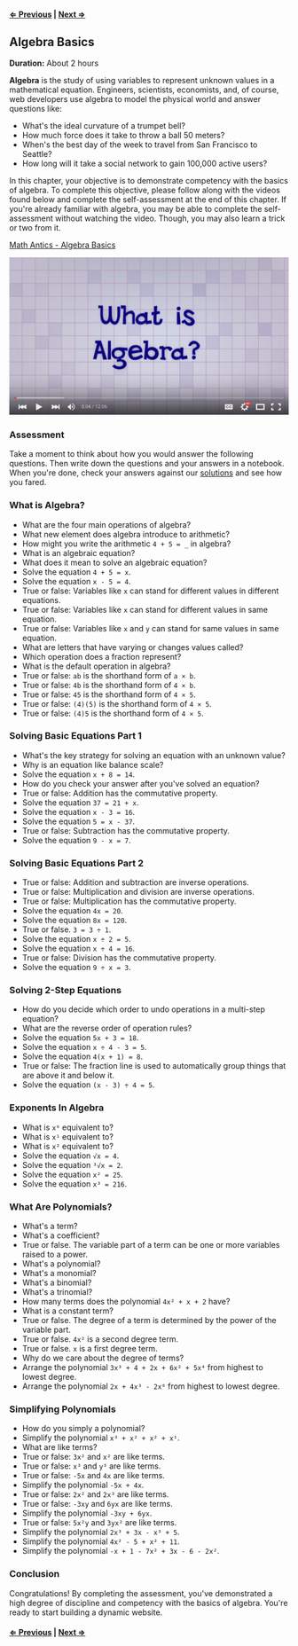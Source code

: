 #### [⇐ Previous](html_css.md) | [Next ⇒](javascript.md)

## Algebra Basics

**Duration:** About 2 hours

**Algebra** is the study of using variables to represent unknown values in a mathematical equation. Engineers, scientists, economists, and, of course, web developers use algebra to model the physical world and answer questions like:

- What's the ideal curvature of a trumpet bell?
- How much force does it take to throw a ball 50 meters?
- When's the best day of the week to travel from San Francisco to Seattle?
- How long will it take a social network to gain 100,000 active users?

In this chapter, your objective is to demonstrate competency with the basics of algebra. To complete this objective, please follow along with the videos found below and complete the self-assessment at the end of this chapter. If you're already familiar with algebra, you may be able to complete the self-assessment without watching the video. Though, you may also learn a trick or two from it.

[Math Antics - Algebra Basics][math-antics]

[![](images/algebra.png)][math-antics]

### Assessment

Take a moment to think about how you would answer the following questions. Then write down the questions and your answers in a notebook. When you're done, check your answers against our [solutions](solutions/algebra.md) and see how you fared.

### What is Algebra?

- What are the four main operations of algebra?
- What new element does algebra introduce to arithmetic?
- How might you write the arithmetic `4 + 5 = _` in algebra?
- What is an algebraic equation?
- What does it mean to solve an algebraic equation?
- Solve the equation `4 + 5 = x`.
- Solve the equation `x - 5 = 4`.
- True or false: Variables like `x` can stand for different values in different equations.
- True or false: Variables like `x` can stand for different values in same equation.
- True or false: Variables like `x` and `y` can stand for same values in same equation.
- What are letters that have varying or changes values called?
- Which operation does a fraction represent?
- What is the default operation in algebra?
- True or false: `ab` is the shorthand form of `a × b`.
- True or false: `4b` is the shorthand form of `4 × b`.
- True or false: `45` is the shorthand form of `4 × 5`.
- True or false: `(4)(5)` is the shorthand form of `4 × 5`.
- True or false: `(4)5` is the shorthand form of `4 × 5`.

### Solving Basic Equations Part 1

- What's the key strategy for solving an equation with an unknown value?
- Why is an equation like balance scale?
- Solve the equation `x + 8 = 14`.
- How do you check your answer after you've solved an equation?
- True or false: Addition has the commutative property.
- Solve the equation `37 = 21 + x`.
- Solve the equation `x - 3 = 16`.
- Solve the equation `5 = x - 37`.
- True or false: Subtraction has the commutative property.
- Solve the equation `9 - x = 7`.

### Solving Basic Equations Part 2

- True or false: Addition and subtraction are inverse operations.
- True or false: Multiplication and division are inverse operations.
- True or false: Multiplication has the commutative property.
- Solve the equation `4x = 20`.
- Solve the equation `8x = 120`.
- True or false. `3 = 3 ÷ 1`.
- Solve the equation `x ÷ 2 = 5`.
- Solve the equation `x ÷ 4 = 16`.
- True or false: Division has the commutative property.
- Solve the equation `9 ÷ x = 3`.

### Solving 2-Step Equations

- How do you decide which order to undo operations in a multi-step equation?
- What are the reverse order of operation rules?
- Solve the equation `5x + 3 = 18`.
- Solve the equation `x ÷ 4 - 3 = 5`.
- Solve the equation `4(x + 1) = 8`.
- True or false: The fraction line is used to automatically group things that are above it and below it.
- Solve the equation `(x - 3) ÷ 4 = 5`.

### Exponents In Algebra

- What is `x⁰` equivalent to?
- What is `x¹` equivalent to?
- What is `x²` equivalent to?
- Solve the equation `√x = 4`.
- Solve the equation `³√x = 2`.
- Solve the equation `x² = 25`.
- Solve the equation `x³ = 216`.

### What Are Polynomials?

- What's a term?
- What's a coefficient?
- True or false. The variable part of a term can be one or more variables raised to a power.
- What's a polynomial?
- What's a monomial?
- What's a binomial?
- What's a trinomial?
- How many terms does the polynomial `4x² + x + 2` have?
- What is a constant term?
- True or false. The degree of a term is determined by the power of the variable part.
- True or false. `4x²` is a second degree term.
- True or false. `x` is a first degree term.
- Why do we care about the degree of terms?
- Arrange the polynomial `3x³ + 4 + 2x + 6x² + 5x⁴` from highest to lowest degree.
- Arrange the polynomial `2x + 4x³ - 2x⁶` from highest to lowest degree.

### Simplifying Polynomials

- How do you simply a polynomial?
- Simplify the polynomial `x³ + x² + x² + x¹`.
- What are like terms?
- True or false: `3x²` and `x²` are like terms.
- True or false: `x³` and `y³` are like terms.
- True or false: `-5x` and `4x` are like terms.
- Simplify the polynomial `-5x + 4x`.
- True or false: `2x²` and `2x³` are like terms.
- True or false: `-3xy` and `6yx` are like terms.
- Simplify the polynomial `-3xy + 6yx`.
- True or false: `5x²y` and `3yx²` are like terms.
- Simplify the polynomial `2x³ + 3x - x³ + 5`.
- Simplify the polynomial `4x² - 5 + x² + 11`.
- Simplify the polynomial `-x + 1 - 7x² + 3x - 6 - 2x²`.

### Conclusion

Congratulations! By completing the assessment, you've demonstrated a high degree of discipline and competency with the basics of algebra. You're ready to start building a dynamic website.

#### [⇐ Previous](html_css.md) | [Next ⇒](javascript.md)

[math-antics]: https://www.youtube.com/watch?v=NybHckSEQBI&index=1&list=PLUPEBWbAHUszT_GebJK23JHdd_Bss1N-G
